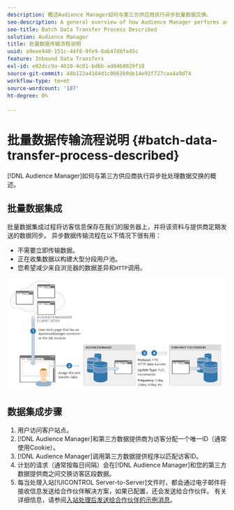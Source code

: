 ```yaml
---
description: 概述Audience Manager如何与第三方供应商执行异步批量数据交换。
seo-description: A general overview of how Audience Manager performs an asynchronous batch data exchange with a third-party vendor.
seo-title: Batch Data Transfer Process Described
solution: Audience Manager
title: 批量数据传输流程说明
uuid: a9eee940-151c-44f8-9fe9-8ab47d8fa45c
feature: Inbound Data Transfers
exl-id: e02dcc9a-4010-4c01-bd6b-ad04b8029f18
source-git-commit: 48b122a4184d1c0662b9de14e92f727caa4a9d74
workflow-type: tm+mt
source-wordcount: '187'
ht-degree: 0%

---
```


# 批量数据传输流程说明 {#batch-data-transfer-process-described}

[!DNL Audience Manager]如何与第三方供应商执行异步批处理数据交换的概述。

## 批量数据集成

<!-- c_async.xml -->

批量数据集成过程将访客信息保存在我们的服务器上，并将该资料与提供商定期发送的数据同步。 异步数据传输流程在以下情况下很有用：

* 不需要立即传输数据。
* 正在收集数据以构建大型分段用户池。
* 您希望减少来自浏览器的数据差异和`HTTP`调用。

![](assets/s2s_70.png)

## 数据集成步骤

1. 用户访问客户站点。
1. [!DNL Audience Manager]和第三方数据提供商为访客分配一个唯一ID（通常使用Cookie）。
1. [!DNL Audience Manager]调用第三方数据提供程序以匹配访客ID。
1. 计划的请求（通常按每日间隔）会在[!DNL Audience Manager]和您的第三方数据提供商之间交换访客区段数据。
1. 每当处理入站[!UICONTROL Server-to-Server]文件时，都会通过电子邮件将接收信息发送给合作伙伴解决方案，如果已配置，还会发送给合作伙伴。 有关详细信息，请参阅[入站处理后发送给合作伙伴的示例消息](../../../integration/sending-audience-data/batch-data-transfer-explained/inbound-receipt-message.md)。
